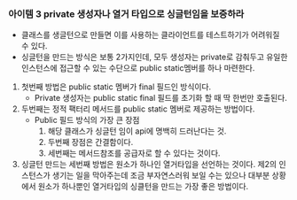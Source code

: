 ### 아이템 3 private 생성자나 열거 타입으로 싱글턴임을 보증하라
- 클래스를 생글턴으로 만들면 이를 사용하는 클라이언트를 테스트하기가 어려워질 수 있다.
- 싱글턴을 만드는 방식은 보통 2가지인데, 모두 생성자는 private로 감춰두고 유일한 인스턴스에 접근할 수 있는 수단으로 public static멤버를 하나 마련한다.
1. 첫번째 방법은 public static 멤버가 final 필드인 방식이다. 
   - Private 생성자는 public static final 필드를 초기화 할 때 딱 한번만 호출된다.
2. 두번째는 정적 팩터리 메서드를 public static 멤버로 제공하는 방법이다. 
   - Public 필드 방식의 가장 큰 장점
     1. 해당 클래스가 싱글턴 임이 api에 명백히 드러난다는 것. 
     2. 두번째 장점은 간결함이다. 
     3. 세번째는 메서드참조를 공급자로 할 수 있다는 것이다.
3. 싱글턴 만드는 세번째 방법은 원소가 하나인 열거타입을 선언하는 것이다. 제2의 인스턴스가 생기는 일을 막아주는데 조금 부자연스러워 보일 수는 있으나 대부분 상황에서 원소가 하나뿐인 열거타입의 싱클턴을 만드는 가장 좋은 방법이다.
